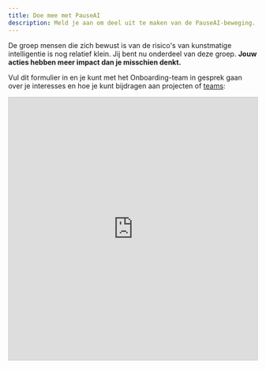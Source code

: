 ```yaml
---
title: Doe mee met PauseAI
description: Meld je aan om deel uit te maken van de PauseAI-beweging.
---
```

De groep mensen die zich bewust is van de risico's van kunstmatige intelligentie is nog relatief klein.
Jij bent nu onderdeel van deze groep.
**Jouw acties hebben meer impact dan je misschien denkt.**

Vul dit formulier in en je kunt met het Onboarding-team in gesprek gaan over je interesses en hoe je kunt bijdragen aan projecten of [teams](/teams):

<iframe class="airtable-embed" src="https://airtable.com/embed/appWPTGqZmUcs3NWu/pag7ztLh27Omj5s2n/form" frameborder="0" onmousewheel="" width="100%" height="533" style="background: transparent; border: 1px solid #ccc;"></iframe>